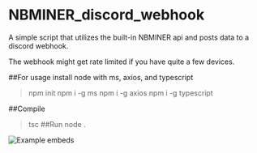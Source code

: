 # NBMINER_discord_webhook
A simple script that utilizes the built-in NBMINER api and posts data to a discord webhook.

The webhook might get rate limited if you have quite a few devices.

##For usage install node with ms, axios, and typescript

>npm init
>npm i -g ms
>npm i -g axios
>npm i -g typescript

##Compile
>tsc
##Run
>node .


![Example embeds](https://media.discordapp.net/attachments/760299890516426764/978073199990423622/unknown.png?width=452&height=723)
